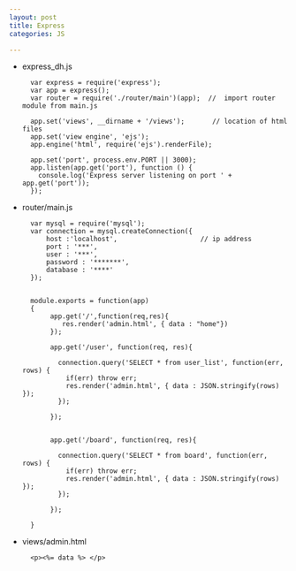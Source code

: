 ```yaml
---
layout: post
title: Express
categories: JS

---
```



* express_dh.js


        var express = require('express');
        var app = express();
        var router = require('./router/main')(app);  //  import router module from main.js

        app.set('views', __dirname + '/views');       // location of html files
        app.set('view engine', 'ejs');
        app.engine('html', require('ejs').renderFile);

        app.set('port', process.env.PORT || 3000);
        app.listen(app.get('port'), function () {
          console.log('Express server listening on port ' + app.get('port'));
        });



* router/main.js

        var mysql = require('mysql');
        var connection = mysql.createConnection({
            host :'localhost',                     // ip address
            port : '***',
            user : '***',
            password : '*******',
            database : '****'
        });


        module.exports = function(app)
        {
             app.get('/',function(req,res){
                res.render('admin.html', { data : "home"})
             });

             app.get('/user', function(req, res){

               connection.query('SELECT * from user_list', function(err, rows) {
                 if(err) throw err;
                 res.render('admin.html', { data : JSON.stringify(rows) });
               });

             });


             app.get('/board', function(req, res){

               connection.query('SELECT * from board', function(err, rows) {
                 if(err) throw err;
                 res.render('admin.html', { data : JSON.stringify(rows) });
               });

             });

        }

* views/admin.html

        <p><%= data %> </p>

